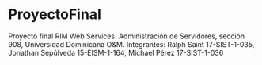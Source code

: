 # ProyectoFinal
Proyecto final RIM Web Services. Administración de Servidores, sección 908, Universidad Dominicana O&amp;M. Integrantes: Ralph Saint 17-SIST-1-035, Jonathan Sepúlveda 15-EISM-1-164, Michael Pérez 17-SIST-1-036 
